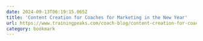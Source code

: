 ```yaml
---
date: 2024-09-13T06:19:15.065Z
title: 'Content Creation for Coaches for Marketing in the New Year'
url: https://www.trainingpeaks.com/coach-blog/content-creation-for-coaches-in-2020/
category: bookmark
---
```

